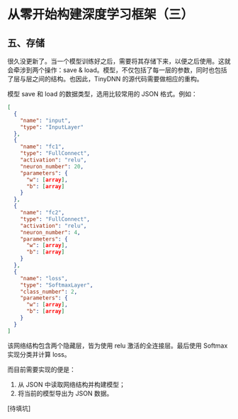 # 从零开始构建深度学习框架（三）

## 五、存储

很久没更新了。当一个模型训练好之后，需要将其存储下来，以便之后使用。这就会牵涉到两个操作：save & load。模型，不仅包括了每一层的参数，同时也包括了层与层之间的结构。也因此，TinyDNN 的源代码需要做相应的重构。

模型 save 和 load 的数据类型，选用比较常用的 JSON 格式。例如：

```json
[
  {
    "name": "input",
    "type": "InputLayer"
  },
  {
    "name": "fc1",
    "type": "FullConnect",
    "activation": "relu",
    "neuron_number": 20,
    "parameters": {
      "w": [array],
      "b": [array]
    }
  },
  {
    "name": "fc2",
    "type": "FullConnect",
    "activation": "relu",
    "neuron_number": 4,
    "parameters": {
      "w": [array],
      "b": [array]
    }
  },
  {
    "name": "loss",
    "type": "SoftmaxLayer",
    "class_number": 2,
    "parameters": {
      "w": [array],
      "b": [array]
    }
  }
]
```

该网络结构包含两个隐藏层，皆为使用 relu 激活的全连接层。最后使用 Softmax 实现分类并计算 loss。

而目前需要实现的便是：

1. 从 JSON 中读取网络结构并构建模型；
2. 将当前的模型导出为 JSON 数据。

[待填坑]